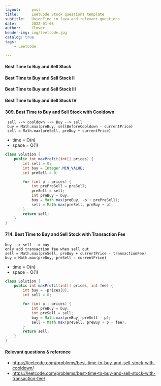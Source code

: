 ```yaml
---
layout:     post
title:      LeetCode Stock questions template
subtitle:   UnionFind in Java and relevant questions
date:       2022-01-08
author:     Clover
header-img: img/leetcode.jpg
catalog: true
tags:
    - LeetCode

---
```


#### Best Time to Buy and Sell Stock
#### Best Time to Buy and Sell Stock II
#### Best Time to Buy and Sell Stock III
#### Best Time to Buy and Sell Stock IV

#### 309. Best Time to Buy and Sell Stock with Cooldown

```
 sell --> cooldown --> Buy --> sell 
 buy = Math.max(preBuy, sellBeforeCooldown - currentPrice) 
 sell = Math.max(preSell, preBuy + currentPrice) 
```


- time = O(n)
- space = O(1)

```Java
class Solution {
    public int maxProfit(int[] prices) {
        int sell = 0;
        int buy = Integer.MIN_VALUE;
        int preSell = 0;

        for (int p : prices) {
            int prePreSell = preSell;
            preSell = sell;
            int preBuy = buy;
            buy = Math.max(preBuy, -p + prePreSell);
            sell = Math.max(preSell, preBuy + p);
        }
        return sell;
    }
}
```

#### 714. Best Time to Buy and Sell Stock with Transaction Fee

```
buy --> sell --> buy
only add transaction fee when sell out
sell = Math.max(preSell, preBuy + currentPrice - transactionFee)
buy = Math.max(preBuy, preSell - currentPrice)
```

- time = O(n)
- space = O(1)

```Java
class Solution {
    public int maxProfit(int[] prices, int fee) {
        int buy = -prices[0];
        int sell = 0;

        for (int p : prices) {
            int preBuy = buy;
            int preSell = sell;
            buy = Math.max(preBuy, preSell - p);
            sell = Math.max(preSell, preBuy + p - fee);
        }
        return sell;
    }
}
```


#### Relevant questions & reference

* https://leetcode.com/problems/best-time-to-buy-and-sell-stock-with-cooldown/
* https://leetcode.com/problems/best-time-to-buy-and-sell-stock-with-transaction-fee/
